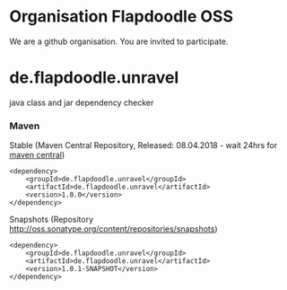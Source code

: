 # Organisation Flapdoodle OSS

We are a github organisation. You are invited to participate.

# de.flapdoodle.unravel

java class and jar dependency checker

### Maven

Stable (Maven Central Repository, Released: 08.04.2018 - wait 24hrs for [maven central](http://repo1.maven.org/maven2/de/flapdoodle/unravel/de.flapdoodle.unravel/maven-metadata.xml))

	<dependency>
		<groupId>de.flapdoodle.unravel</groupId>
		<artifactId>de.flapdoodle.unravel</artifactId>
		<version>1.0.0</version>
	</dependency>

Snapshots (Repository http://oss.sonatype.org/content/repositories/snapshots)

	<dependency>
		<groupId>de.flapdoodle.unravel</groupId>
		<artifactId>de.flapdoodle.unravel</artifactId>
		<version>1.0.1-SNAPSHOT</version>
	</dependency>

